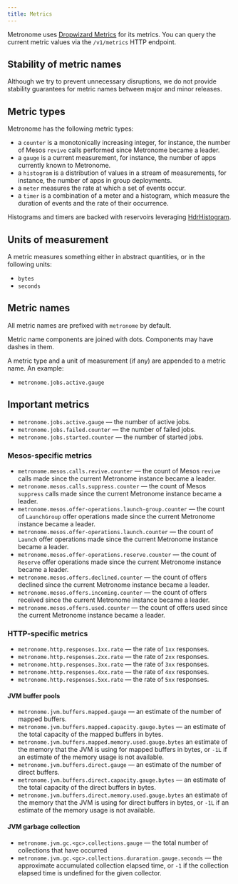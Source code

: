 ```yaml
---
title: Metrics
---
```

Metronome uses [Dropwizard Metrics](https://github.com/dropwizard/metrics)
for its metrics. You can query the current metric values via the
`/v1/metrics` HTTP endpoint.

## Stability of metric names

Although we try to prevent unnecessary disruptions, we do not provide
stability guarantees for metric names between major and minor releases.

## Metric types

Metronome has the following metric types:

* a `counter` is a monotonically increasing integer, for instance, the
  number of Mesos `revive` calls performed since Metronome became
  a leader.
* a `gauge` is a current measurement, for instance, the number of apps
  currently known to Metronome.
* a `histogram` is a distribution of values in a stream of measurements,
  for instance, the number of apps in group deployments.
* a `meter` measures the rate at which a set of events occur.
* a `timer` is a combination of a meter and a histogram, which measure
  the duration of events and the rate of their occurrence.

Histograms and timers are backed with reservoirs leveraging
[HdrHistogram](http://hdrhistogram.org/).

## Units of measurement

A metric measures something either in abstract quantities, or in the
following units:

* `bytes`
* `seconds`

## Metric names

All metric names are prefixed with `metronome` by default.

Metric name components are joined with dots. Components may have dashes
in them.

A metric type and a unit of measurement (if any) are appended to
a metric name. An example:

* `metronome.jobs.active.gauge`

## Important metrics

* `metronome.jobs.active.gauge` — the number of active jobs.
* `metronome.jobs.failed.counter` — the number of failed jobs.
* `metronome.jobs.started.counter` — the number of started jobs.

### Mesos-specific metrics

* `metronome.mesos.calls.revive.counter` — the count of Mesos `revive`
  calls made since the current Metronome instance became a leader.
* `metronome.mesos.calls.suppress.counter` — the count of Mesos
  `suppress` calls made since the current Metronome instance became
  a leader.
* `metronome.mesos.offer-operations.launch-group.counter` — the count of
  `LaunchGroup` offer operations made since the current Metronome
  instance became a leader.
* `metronome.mesos.offer-operations.launch.counter` — the count of
  `Launch` offer operations made since the current Metronome instance
  became a leader.
* `metronome.mesos.offer-operations.reserve.counter` — the count of
  `Reserve` offer operations made since the current Metronome instance
  became a leader.
* `metronome.mesos.offers.declined.counter` — the count of offers
  declined since the current Metronome instance became a leader.
* `metronome.mesos.offers.incoming.counter` — the count of offers
  received since the current Metronome instance became a leader.
* `metronome.mesos.offers.used.counter` — the count of offers used since
  the current Metronome instance became a leader.

### HTTP-specific metrics

* `metronome.http.responses.1xx.rate` — the rate of `1xx` responses.
* `metronome.http.responses.2xx.rate` — the rate of `2xx` responses.
* `metronome.http.responses.3xx.rate` — the rate of `3xx` responses.
* `metronome.http.responses.4xx.rate` — the rate of `4xx` responses.
* `metronome.http.responses.5xx.rate` — the rate of `5xx` responses.

#### JVM buffer pools

* `metronome.jvm.buffers.mapped.gauge` — an estimate of the number of
  mapped buffers.
* `metronome.jvm.buffers.mapped.capacity.gauge.bytes` — an estimate of
  the total capacity of the mapped buffers in bytes.
* `metronome.jvm.buffers.mapped.memory.used.gauge.bytes` an estimate of
  the memory that the JVM is using for mapped buffers in bytes, or `-1L`
  if an estimate of the memory usage is not available.
* `metronome.jvm.buffers.direct.gauge` — an estimate of the number of
  direct buffers.
* `metronome.jvm.buffers.direct.capacity.gauge.bytes` — an estimate of
  the total capacity of the direct buffers in bytes.
* `metronome.jvm.buffers.direct.memory.used.gauge.bytes` an estimate of
  the memory that the JVM is using for direct buffers in bytes, or `-1L`
  if an estimate of the memory usage is not available.


#### JVM garbage collection

* `metronome.jvm.gc.<gc>.collections.gauge` — the total number
  of collections that have occurred
* `metronome.jvm.gc.<gc>.collections.duraration.gauge.seconds` — the
  approximate accumulated collection elapsed time, or `-1` if the
  collection elapsed time is undefined for the given collector.
